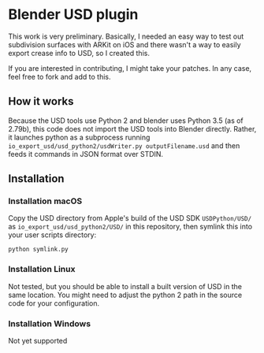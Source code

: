# Blender USD plugin

This work is very preliminary. Basically, I needed an easy way to test out subdivision surfaces with ARKit on iOS and there wasn't a way to easily export crease info to USD, so I created this.

If you are interested in contributing, I might take your patches. In any case, feel free to fork and add to this.

## How it works

Because the USD tools use Python 2 and blender uses Python 3.5 (as of 2.79b), this code does not import the USD tools into Blender directly. Rather, it launches python as a subprocess running `io_export_usd/usd_python2/usdWriter.py outputFilename.usd` and then feeds it commands in JSON format over STDIN.

## Installation

### Installation macOS

Copy the USD directory from Apple's build of the USD SDK `USDPython/USD/` as `io_export_usd/usd_python2/USD/` in this repository, then symlink this into your user scripts directory:

```
python symlink.py
```

### Installation Linux

Not tested, but you should be able to install a built version of USD in the same location. You might need to adjust the python 2 path in the source code for your configuration.

### Installation Windows

Not yet supported
